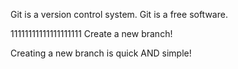 Git is a version control system.
Git is a free software.

11111111111111111111
Create a new branch!

Creating a new branch is quick AND simple!